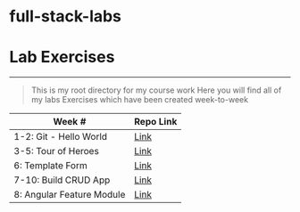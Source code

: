 # full-stack-labs

# Lab Exercises
---

> This is my root directory for my course work
> Here you will find all of my labs
> Exercises which have been created week-to-week

Week # | Repo Link 
--- | ---
1-2: Git - Hello World | [Link](https://github.com/jolenele/hello-word)
3-5: Tour of Heroes | [Link](https://github.com/jolenele/COMP3123-lab-tour-of-heroes)
6: Template Form | [Link](https://github.com/jolenele/COMP3123-lab-angular-forms)
7-10: Build CRUD App | [Link](https://github.com/jolenele/COMP3123-lab-angular8-meanstack-angular-material)
8: Angular Feature Module | [Link](https://github.com/jolenele/COMP3123-lab-angular-feature-module)
